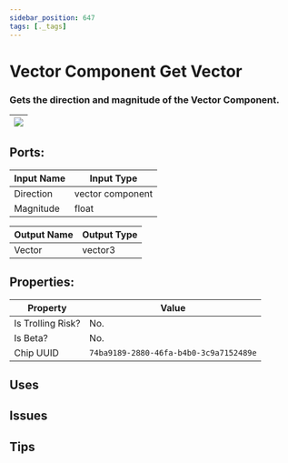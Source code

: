 ```yaml
---
sidebar_position: 647
tags: [._tags]
---
```


# Vector Component Get Vector


### Gets the direction and magnitude of the Vector Component.

| ![](https://images-ext-2.discordapp.net/external/MPmIaQzlEPmgGWlgi-WxBBXt0Bjv_zWPkg1y1f_sy3s/https/www.recroomcircuits.com/image/circuit/absolute-value?width=206&height=108) |
|-----|

## Ports:

| Input Name | Input Type |
|-----------|-----------|
| Direction | vector component |
| Magnitude | float |

| Output Name | Output Type |
|-----------|-----------|
| Vector | vector3 |

## Properties:

| Property  | Value |
|-------------------|-----------|
| Is Trolling Risk? | No. |
| Is Beta? | No. |
| Chip UUID | `74ba9189-2880-46fa-b4b0-3c9a7152489e` |

## Uses

## Issues

## Tips